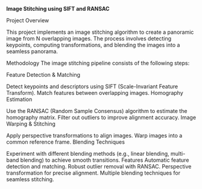 **Image Stitching using SIFT and RANSAC**

Project Overview

This project implements an image stitching algorithm to create a panoramic image from N overlapping images. The process involves detecting keypoints, computing transformations, and blending the images into a seamless panorama.

Methodology
The image stitching pipeline consists of the following steps:

Feature Detection & Matching

Detect keypoints and descriptors using SIFT (Scale-Invariant Feature Transform).
Match features between overlapping images.
Homography Estimation

Use the RANSAC (Random Sample Consensus) algorithm to estimate the homography matrix.
Filter out outliers to improve alignment accuracy.
Image Warping & Stitching

Apply perspective transformations to align images.
Warp images into a common reference frame.
Blending Techniques

Experiment with different blending methods (e.g., linear blending, multi-band blending) to achieve smooth transitions.
Features
Automatic feature detection and matching.
Robust outlier removal with RANSAC.
Perspective transformation for precise alignment.
Multiple blending techniques for seamless stitching.
